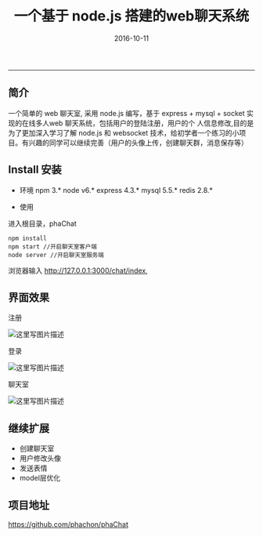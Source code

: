 ﻿---
title: 一个基于 node.js 搭建的web聊天系统
date: 2016-10-11
categories: Coding
tags:
  - Node
  - Express
  - WebSocket
  - Mysql
---
----------------------------------

## 简介
一个简单的 web 聊天室, 采用 node.js 编写，基于 express + mysql + socket 实现的在线多人web 聊天系统，包括用户的登陆注册，用户的个
人信息修改,目的是为了更加深入学习了解 node.js 和 websocket 技术，给初学者一个练习的小项目。有兴趣的同学可以继续完善（用户的头像上传，创建聊天群，消息保存等）

<!-- more -->

## Install 安装

- 环境
 npm 3.*
 node v6.*
 express 4.3.*
 mysql 5.5.*
 redis 2.8.*
 
- 使用

进入根目录，phaChat
 
```
npm install
npm start //开启聊天室客户端
node server //开启聊天室服务端
```  

浏览器输入 http://127.0.0.1:3000/chat/index,

## 界面效果

注册

![这里写图片描述](http://img.blog.csdn.net/20161011181034598)

登录

![这里写图片描述](http://img.blog.csdn.net/20161011181057918)

聊天室

![这里写图片描述](http://img.blog.csdn.net/20161011181119231)

## 继续扩展

- 创建聊天室
- 用户修改头像
- 发送表情
- model层优化

## 项目地址

https://github.com/phachon/phaChat

